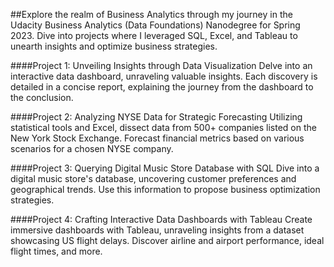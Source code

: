 ##Explore the realm of Business Analytics through my journey in the Udacity Business Analytics (Data Foundations) Nanodegree for Spring 2023. Dive into projects where I leveraged SQL, Excel, and Tableau to unearth insights and optimize business strategies.

####Project 1: Unveiling Insights through Data Visualization
Delve into an interactive data dashboard, unraveling valuable insights. Each discovery is detailed in a concise report, explaining the journey from the dashboard to the conclusion.

####Project 2: Analyzing NYSE Data for Strategic Forecasting
Utilizing statistical tools and Excel, dissect data from 500+ companies listed on the New York Stock Exchange. Forecast financial metrics based on various scenarios for a chosen NYSE company.

####Project 3: Querying Digital Music Store Database with SQL
Dive into a digital music store's database, uncovering customer preferences and geographical trends. Use this information to propose business optimization strategies.

####Project 4: Crafting Interactive Data Dashboards with Tableau
Create immersive dashboards with Tableau, unraveling insights from a dataset showcasing US flight delays. Discover airline and airport performance, ideal flight times, and more.
